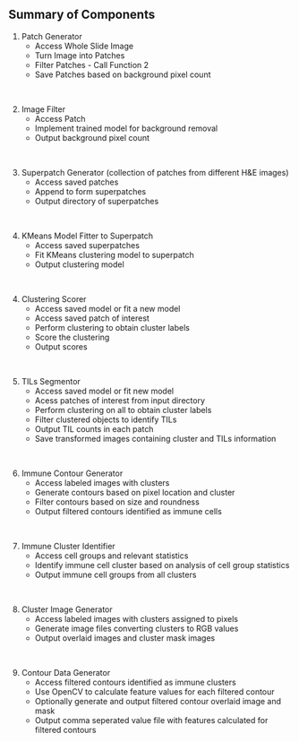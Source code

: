 ## Summary of Components

1. Patch Generator 
    - Access Whole Slide Image 
    - Turn Image into Patches
    - Filter Patches - Call Function 2
    - Save Patches based on background pixel count
<br/>

2. Image Filter
    - Access Patch
    - Implement trained model for background removal
    - Output background pixel count
<br/>

3. Superpatch Generator (collection of patches from different H&E images)
    - Access saved patches
    - Append to form superpatches
    - Output directory of superpatches
<br/>

4. KMeans Model Fitter to Superpatch
    - Access saved superpatches
    - Fit KMeans clustering model to superpatch
    - Output clustering model
<br/>

4. Clustering Scorer
    - Access saved model or fit a new model
    - Access saved patch of interest
    - Perform clustering to obtain cluster labels
    - Score the clustering
    - Output scores
<br/>

5. TILs Segmentor
    - Access saved model or fit new model
    - Acess patches of interest from input directory
    - Perform clustering on all to obtain cluster labels
    - Filter clustered objects to identify TILs
    - Output TIL counts in each patch
    - Save transformed images containing cluster and TILs information
<br/>

6. Immune Contour Generator
    - Access labeled images with clusters
    - Generate contours based on pixel location and cluster
    - Filter contours based on size and roundness
    - Output filtered contours identified as immune cells
<br/>

7. Immune Cluster Identifier
    - Access cell groups and relevant statistics
    - Identify immune cell cluster based on analysis of cell group statistics
    - Output immune cell groups from all clusters
<br/>

8. Cluster Image Generator
    - Access labeled images with clusters assigned to pixels
    - Generate image files converting clusters to RGB values
    - Output overlaid images and cluster mask images
<br/>

9. Contour Data Generator
    - Access filtered contours identified as immune clusters
    - Use OpenCV to calculate feature values for each filtered contour
    - Optionally generate and output filtered contour overlaid image and mask
    - Output comma seperated value file with features calculated for filtered contours
